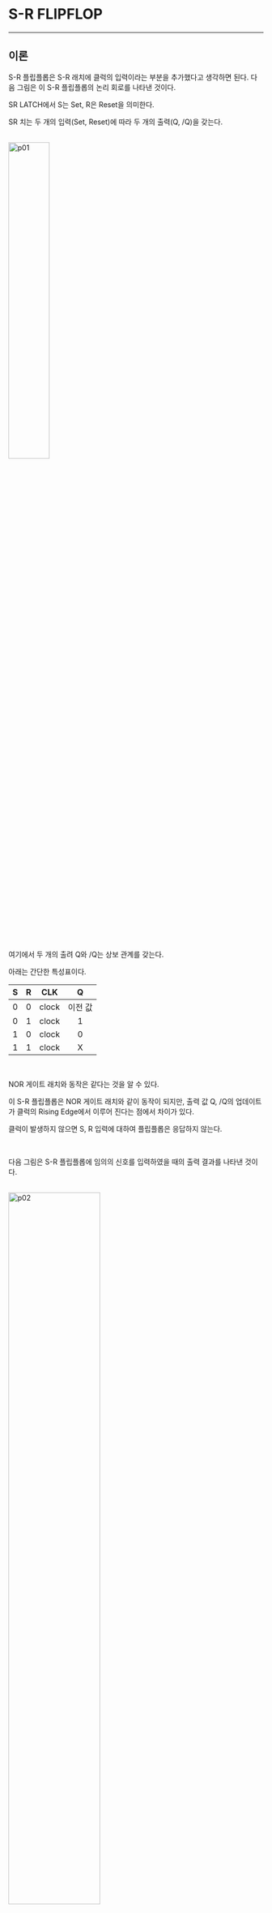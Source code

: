 # S-R FLIPFLOP
---
## 이론

S-R 플립플롭은 S-R 래치에 클럭의 입력이라는 부분을 추가했다고 생각하면 된다. 다음 그림은 이 S-R 플립플롭의 논리 회로를 나타낸 것이다. 


SR LATCH에서 S는 Set, R은 Reset을 의미한다. 

SR 치는 두 개의 입력(Set, Reset)에 따라 두 개의 출력(Q, /Q)을 갖는다. 

<br>
<img src="./pds/sr01.png" alt="p01" style="width: 40%;"><br>
<br>

여기에서 두 개의 출려 Q와 /Q는 상보 관계를 갖는다. 

아래는 간단한 특성표이다. 

|S|R|CLK|Q|
|:---:|:---:|:---:|:---:|
|0|0|clock|이전 값|
|0|1|clock|1|
|1|0|clock|0|
|1|1|clock|X|

<br>

NOR 게이트 래치와 동작은 같다는 것을 알 수 있다. 

이 S-R 플립플롭은 NOR 게이트 래치와 같이 동작이 되지만, 출력 값 Q, /Q의 업데이트가 클럭의 Rising Edge에서 이루어 진다는 점에서 차이가 있다. 

클럭이 발생하지 않으면 S, R 입력에 대하여 플립플롭은 응답하지 않는다.

<br>

다음 그림은 S-R 플립플롭에 임의의 신호를 입력하였을 때의 출력 결과를 나타낸 것이다.

<br>
<img src="./pds/sr02.png" alt="p02" style="width: 60%;"><br>
<br>


---
## **실습 목표 **

다음의 회로를 설계하여 실험해 보자.

<br>

<img src="./pds/sr03.png" alt="p03" style="width: 80%;">


<br>

이 회로의 동작 진리표은 다음과 같다. 

|S|R|CP|Q|QN|
|:---:|:---:|:---:|:---:|:---:|
|0|0|clock|이전 값|이전 값|
|0|1|clock|1|0|
|1|0|clock|0|1|
|1|1|clock|X|X|

<br>

SACT 장비에서 확인하기 위하여 연결된 장치는 다음과 같다. 

|S|R|CP|Q|QN|
|:---:|:---:|:---:|:---:|:---:|
|SW7|SW6|SW5|LED7|LED6|


<br>
<img src="./pds/sact-sr.png" alt="sact-sr" style="width: 60%;">

<br>



### **설계**

1. 실험을 위해 프로젝트 파일 <a href="./pds/SR_FF.zip" download>SR_FF.zip</a>을 준비한다. 
<br>

2. 다운로드된 프로젝트의 압축 파일을 d:\work 이동시킨 후, 압축을 푼다.

3. Quartus II를 실행키고, File> Open Project 메뉴를 선택한다. 

<br>

4. 위에서 압축을 푼 위치인, d:\work\SR_FF 폴더로 이동 후,SR_FF 프로젝트를 OPEN한다. 

<br>

5. File > Open 메뉴를 선택하여 SR_FF.bdf 파일을 불러오거나, 프로젝트 왼쪽의 SR_FF 부분을 마우스로 더블 클릭한다. 

<br>

6. 아래 그림과 같이 미완성된 도면이 보이는데, 실습 목표에서 설명한 도면으로 완성시키자. 

<img src="./pds/sr05.png" alt="p05" style="width: 80%;"><br>

<img src="./pds/sr03.png" alt="p01" style="width: 80%;"><br>

7. nand2 심볼을 블러오고, wire로 심볼을 연결시켜 회로를 완성시킨다.  

<img src="./pds/sr06.png" alt="p08" style="width: 80%;"><br>

<br>


### **컴파일**


8. File > Save 메뉴를 선택하여 저장하고, Processing > Start Compilation 메뉴를 선택하여 컴파일을 진행한다. 

이 컴파일 과정은 설계한 논리 회로에 오류가 없는 지를 검증하고, 프로그래밍 파일과 시뮬레이션 파일을 만드는 과정이다. 

<br><br>


### **시뮬레이션**

9. 컴파일 완료 후, File > Open 메뉴를 선택하고, 나타나는 Open File 창에서 오른쪽 아래 부분의 File Type을 All File(*.*)로 변경한 후, Wavefsrm.vwf 파일을 선택한다. 

10. 아래 그림과 같이 Wavefsrm 창에서, Simulation > Run Functiona Simulation 메뉴를 선택하여 Functional Simulation을 진행하여, 결과를 확인한다. 

<img src="./pds/ex10.png" alt="p11" style="width: 70%;"><br>

<img src="./pds/sr08.png" alt="p10" style="width: 80%;"><br>
<br>

### **하드웨어 동작 확인**

11. SACT 장비를 준비한다. USB 케이블과 파워 케이블을 연결하고, 전원 스위치를 눌러 장비에 전원을 인가시킨다. 

12. Quartus 소프트웨어에서 Tool > Programmer 메뉴를 선택한다.

13. Programmer창의 Hardware Setup이 USB Blaster가 연결되어 있는지 확인하고, Start 버튼을 눌러 프로그래밍 하고 장비에서 동작을 확인한다. 

<br>

14. 버튼 스위치를 동작시키고, 출력 결과를 LED에서 확인해 보자. 

SACT 장비에서 확인하기 위하여 연결된 장치는 다음과 같다. 

|S|R|CP|Q|QN|
|:---:|:---:|:---:|:---:|:---:|
|SW7|SW6|SW5|LED7|LED6|


<br>
<img src="./pds/sact-sr.png" alt="sact-sr" style="width: 60%;">


<br>

